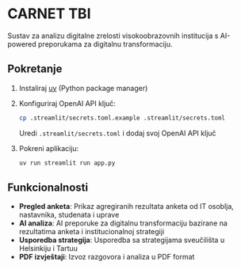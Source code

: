 # CARNET TBI

Sustav za analizu digitalne zrelosti visokoobrazovnih institucija s AI-powered preporukama za digitalnu transformaciju.

## Pokretanje

1. Instaliraj [uv](https://github.com/astral-sh/uv) (Python package manager)

2. Konfiguriraj OpenAI API ključ:
   ```bash
   cp .streamlit/secrets.toml.example .streamlit/secrets.toml
   ```
   Uredi `.streamlit/secrets.toml` i dodaj svoj OpenAI API ključ

3. Pokreni aplikaciju:
   ```bash
   uv run streamlit run app.py
   ```

## Funkcionalnosti

- **Pregled anketa**: Prikaz agregiranih rezultata anketa od IT osoblja, nastavnika, studenata i uprave
- **AI analiza**: AI preporuke za digitalnu transformaciju bazirane na rezultatima anketa i institucionalnoj strategiji
- **Usporedba strategija**: Usporedba sa strategijama sveučilišta u Helsinkiju i Tartuu
- **PDF izvještaji**: Izvoz razgovora i analiza u PDF format